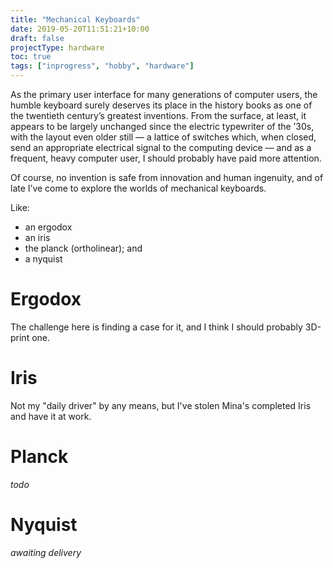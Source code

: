 ```yaml
---
title: "Mechanical Keyboards"
date: 2019-05-20T11:51:21+10:00
draft: false
projectType: hardware
toc: true
tags: ["inprogress", "hobby", "hardware"]
---
```

As the primary user interface for many generations of computer users, the humble keyboard surely deserves its place in the history books as one of the twentieth century’s greatest inventions. From the surface, at least, it appears to be largely unchanged since the electric typewriter of the ’30s, with the layout even older still — a lattice of switches which, when closed, send an appropriate electrical signal to the computing device — and as a frequent, heavy computer user, I should probably have paid more attention.

Of course, no invention is safe from innovation and human ingenuity, and of late I’ve come to explore the worlds of mechanical keyboards.

Like:

 - an ergodox
 - an iris
 - the planck (ortholinear); and
 - a nyquist

# Ergodox
The challenge here is finding a case for it, and I think I should probably 3D-print one.

# Iris
Not my "daily driver" by any means, but I've stolen Mina's completed Iris and have it at work.

# Planck
_todo_

# Nyquist
_awaiting delivery_
